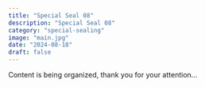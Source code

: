 ```yaml
---
title: "Special Seal 08"
description: "Special Seal 08"
category: "special-sealing"
image: "main.jpg"
date: "2024-08-18"
draft: false
---
```


Content is being organized, thank you for your attention...